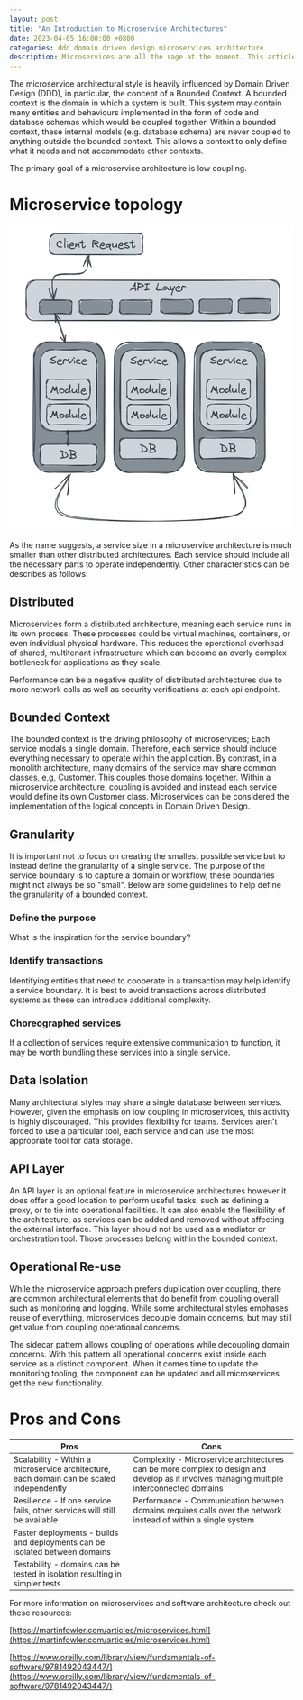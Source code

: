 ```yaml
---
layout: post
title: "An Introduction to Microservice Architectures"
date: 2023-04-05 16:00:00 +0800
categories: ddd domain driven design microservices architecture
description: Microservices are all the rage at the moment. This article describes the topology of a microservice architecture and reviews their pros and cons.
---
```


The microservice architectural style is heavily influenced by Domain Driven Design (DDD), in particular, the concept of a Bounded Context. A bounded context is the domain in which a system is built. This system may contain many entities and behaviours implemented in the form of code and database schemas which would be coupled together. Within a bounded context, these internal models (e.g. database schema) are never coupled to anything outside the bounded context. This allows a context to only define what it needs and not accommodate other contexts. 

The primary goal of a microservice architecture is low coupling.

# Microservice topology

![microservice topology](/assets/2023-04-02-microservices/microservice-topology.PNG)

As the name suggests, a service size in a microservice architecture is much smaller than other distributed architectures. Each service should include all the necessary parts to operate independently. Other characteristics can be describes as follows: 

## Distributed

Microservices form a distributed architecture, meaning each service runs in its own process. These processes could be virtual machines, containers, or even individual physical hardware. This reduces the operational overhead of shared, multitenant infrastructure which can become an overly complex bottleneck for applications as they scale.

Performance can be a negative quality of distributed architectures due to more network calls as well as security verifications at each api endpoint. 

## Bounded Context

The bounded context is the driving philosophy of microservices; Each service modals a single domain. Therefore, each service should include everything necessary to operate within the application. By contrast, in a monolith architecture, many domains of the service may share common classes, e,g, Customer. This couples those domains together. Within a microservice architecture, coupling is avoided and instead each service would define its own Customer class.
Microservices can be considered the implementation of the logical concepts in Domain Driven Design.

## Granularity

It is important not to focus on creating the smallest possible service but to instead define the granularity of a single service. The purpose of the service boundary is to capture a domain or workflow, these boundaries might not always be so "small". Below are some guidelines to help define the granularity of a bounded context.

### Define the purpose
What is the inspiration for the service boundary?

### Identify transactions
Identifying entities that need to cooperate in a transaction may help identify a service boundary. It is best to avoid transactions across distributed systems as these can introduce additional complexity.

### Choreographed services
If a collection of services require extensive communication to function, it may be worth bundling these services into a single service.

## Data Isolation
Many architectural styles may share a single database between services. However, given the emphasis on low coupling in microservices, this activity is highly discouraged. This provides flexibility for teams. Services aren't forced to use a particular tool, each service and can use the most appropriate tool for data storage.

## API Layer
An API layer is an optional feature in microservice architectures however it does offer a good location to perform useful tasks, such as defining a proxy, or to tie into operational facilities. It can also enable the flexibility of the architecture, as services can be added and removed without affecting the external interface. This layer should not be used as a mediator or orchestration tool. Those processes belong within the bounded context.

## Operational Re-use
While the microservice approach prefers duplication over coupling, there are common architectural elements that do benefit from coupling overall such as monitoring and logging. While some architectural styles emphases reuse of everything, microservices decouple domain concerns, but may still get value from coupling operational concerns. 

The sidecar pattern allows coupling of operations while decoupling domain concerns. With this pattern all operational concerns exist inside each service as a distinct component. When it comes time to update the monitoring tooling, the component can be updated and all microservices get the new functionality.

# Pros and Cons 

| Pros | Cons |
| --- | --- |
| Scalability - Within a microservice architecture, each domain can be scaled independently | Complexity - Microservice architectures can be more complex to design and develop as it involves managing multiple interconnected domains | 
| Resilience - If one service fails, other services will still be available | Performance - Communication between domains requires calls over the network instead of within a single system |
| Faster deployments - builds and deployments can be isolated between domains | |
| Testability - domains can be tested in isolation resulting in simpler tests | |

For more information on microservices and software architecture check out these resources: 

[https://martinfowler.com/articles/microservices.html](https://martinfowler.com/articles/microservices.html)  
  
[https://www.oreilly.com/library/view/fundamentals-of-software/9781492043447/](https://www.oreilly.com/library/view/fundamentals-of-software/9781492043447/)